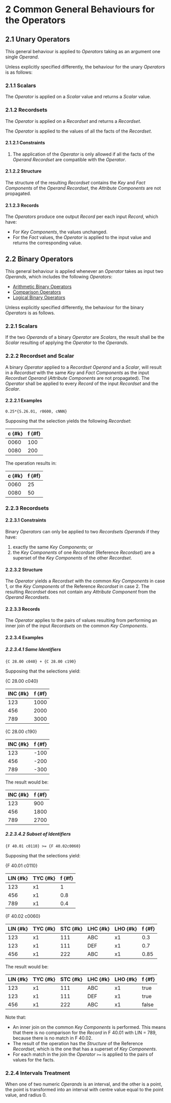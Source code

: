 # 2 Common General Behaviours for the Operators

## 2.1 Unary Operators

This general behaviour is applied to *Operators* taking as an argument one single *Operand*.

Unless explicitly specified differently, the behaviour for the unary *Operators* is as follows:

### 2.1.1 Scalars

The *Operator* is applied on a *Scalar* value and returns a *Scalar* value.

### 2.1.2 Recordsets

The *Operator* is applied on a *Recordset* and returns a *Recordset*.

The *Operator* is applied to the values of all the facts of the *Recordset*.

#### 2.1.2.1 Constraints

1. The application of the *Operator* is only allowed if all the facts of the *Operand* *Recordset* are compatible with the *Operator*.

#### 2.1.2.2 Structure

The structure of the resulting *Recordset* contains the *Key* and *Fact Components* of the *Operand* *Recordset*, the *Attribute Components* are not propagated.

#### 2.1.2.3 Records

The *Operators* produce one output *Record* per each input *Record*, which have:

- For *Key Components*, the values unchanged.
- For the *Fact* values, the *Operator* is applied to the input value and returns the corresponding value.

## 2.2 Binary Operators

This general behaviour is applied whenever an *Operator* takes as input two *Operands*, which includes the following *Operators*:

- [Arithmetic Binary Operators](./04-numeric-operators.md#43-binary-arithmetic-operators)
- [Comparison Operators](./05-comparison-operators.md#51-comparison-operators-general-behaviour) 
- [Logical Binary Operators](./06-logical-operators.md#6-logical)

Unless explicitly specified differently, the behaviour for the binary *Operators* is as follows.

### 2.2.1 Scalars

If the two *Operands* of a binary *Operator* are *Scalars*, the result shall be the *Scalar* resulting of applying the *Operator* to the *Operands*.

### 2.2.2 Recordset and Scalar

A binary *Operator* applied to a *Recordset* *Operand* and a *Scalar*, will result in a *Recordset* with the same *Key* and *Fact Components* as the input *Recordset* *Operand* (*Attribute Components* are not propagated). The *Operator* shall be applied to every *Record* of the input *Recordset* and the *Scalar*.

#### 2.2.2.1 Examples

```
0.25*{S.26.01, r0600, cNNN}
```

Supposing that the selection yields the following *Recordset*:

| c {#k} | f {#f} |
|--------|--------|
| 0060   | 100    |
| 0080   | 200    |

The operation results in:

| c {#k} | f {#f} |
|--------|--------|
| 0060   | 25     |
| 0080   | 50     |

### 2.2.3 Recordsets

#### 2.2.3.1 Constraints

Binary *Operators* can only be applied to two *Recordsets* *Operands* if they have:

1. exactly the same *Key Components*; or
2. the *Key Components* of one *Recordset* (Reference *Recordset*) are a superset of the *Key Components* of the other *Recordset*.

#### 2.2.3.2 Structure

The *Operator* yields a *Recordset* with the common *Key Components* in case 1, or the *Key Components* of the Reference *Recordset* in case 2. The resulting *Recordset* does not contain any *Attribute Component* from the *Operand* *Recordsets*.

#### 2.2.3.3 Records

The *Operator* applies to the pairs of values resulting from performing an inner join of the input *Recordsets* on the common *Key Components*.

#### 2.2.3.4 Examples

##### 2.2.3.4.1 Same Identifiers

```
{C 28.00 c040} + {C 28.00 c190}
```

Supposing that the selections yield:

{C 28.00 c040}

| INC {#k} | f {#f} |
|----------|--------|
| 123      | 1000   |
| 456      | 2000   |
| 789      | 3000   |

{C 28.00 c190}

| INC {#k} | f {#f} |
|----------|--------|
| 123      | -100   |
| 456      | -200   |
| 789      | -300   |

The result would be:

| INC {#k} | f {#f} |
|----------|--------|
| 123      | 900    |
| 456      | 1800   |
| 789      | 2700   |

##### 2.2.3.4.2 Subset of Identifiers

```
{F 40.01 c0110} >= {F 40.02c0060}
```

Supposing that the selections yield:

{F 40.01 c0110}

| LIN {#k} | TYC {#k} | f {#f} |
|----------|----------|--------|
| 123      | x1       | 1      |
| 456      | x1       | 0.8    |
| 789      | x1       | 0.4    |

{F 40.02 c0060}

| LIN {#k} | TYC {#k} | STC {#k} | LHC {#k} | LHO {#k} | f {#f} |
|----------|----------|----------|----------|----------|--------|
| 123      | x1       | 111      | ABC      | x1       | 0.3    |
| 123      | x1       | 111      | DEF      | x1       | 0.7    |
| 456      | x1       | 222      | ABC      | x1       | 0.85   |

The result would be:

| LIN {#k} | TYC {#k} | STC {#k} | LHC {#k} | LHO {#k} | f {#f} |
|----------|----------|----------|----------|----------|--------|
| 123      | x1       | 111      | ABC      | x1       | true   |
| 123      | x1       | 111      | DEF      | x1       | true   |
| 456      | x1       | 222      | ABC      | x1       | false  |

Note that:

- An inner join on the common *Key Components* is performed. This means that there is no comparison for the *Record* in F 40.01 with LIN = 789, because there is no match in F 40.02.
- The result of the operation has the *Structure* of the Reference *Recordset*, which is the one that has a superset of *Key Components*.
- For each match in the join the *Operator* `>=` is applied to the pairs of values for the facts.

### 2.2.4 Intervals Treatment

When one of two numeric *Operands* is an interval, and the other is a point, the point is transformed into an interval with centre value equal to the point value, and radius 0.